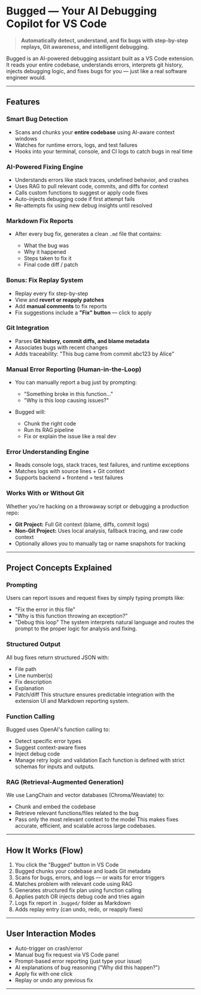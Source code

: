 
#  Bugged — Your AI Debugging Copilot for VS Code

> **Automatically detect, understand, and fix bugs with step-by-step replays, Git awareness, and intelligent debugging.**

Bugged is an AI-powered debugging assistant built as a VS Code extension. It reads your entire codebase, understands errors, interprets git history, injects debugging logic, and fixes bugs for you — just like a real software engineer would.

---

##  Features

###  Smart Bug Detection

* Scans and chunks your **entire codebase** using AI-aware context windows
* Watches for runtime errors, logs, and test failures
* Hooks into your terminal, console, and CI logs to catch bugs in real time

###  AI-Powered Fixing Engine

* Understands errors like stack traces, undefined behavior, and crashes
* Uses RAG to pull relevant code, commits, and diffs for context
* Calls custom functions to suggest or apply code fixes
* Auto-injects debugging code if first attempt fails
* Re-attempts fix using new debug insights until resolved

###  Markdown Fix Reports

* After every bug fix, generates a clean `.md` file that contains:

  *  What the bug was
  *  Why it happened
  *  Steps taken to fix it
  *  Final code diff / patch

###  Bonus: Fix Replay System

* Replay every fix step-by-step
* View and **revert or reapply patches**
* Add **manual comments** to fix reports
* Fix suggestions include a **"Fix" button** — click to apply

###  Git Integration

* Parses **Git history, commit diffs, and blame metadata**
* Associates bugs with recent changes
* Adds traceability: "This bug came from commit abc123 by Alice"

###  Manual Error Reporting (Human-in-the-Loop)

* You can manually report a bug just by prompting:

  * "Something broke in this function..."
  * "Why is this loop causing issues?"
* Bugged will:

  * Chunk the right code
  * Run its RAG pipeline
  * Fix or explain the issue like a real dev

###  Error Understanding Engine

* Reads console logs, stack traces, test failures, and runtime exceptions
* Matches logs with source lines + Git context
* Supports backend + frontend + test failures

###  Works With or Without Git

Whether you're hacking on a throwaway script or debugging a production repo:

* **Git Project:** Full Git context (blame, diffs, commit logs)
* **Non-Git Project:** Uses local analysis, fallback tracing, and raw code context
*  Optionally allows you to manually tag or name snapshots for tracking

---

##  Project Concepts Explained

###  Prompting

Users can report issues and request fixes by simply typing prompts like:

* "Fix the error in this file"
* "Why is this function throwing an exception?"
* "Debug this loop"
  The system interprets natural language and routes the prompt to the proper logic for analysis and fixing.

###  Structured Output

All bug fixes return structured JSON with:

* File path
* Line number(s)
* Fix description
* Explanation
* Patch/diff
  This structure ensures predictable integration with the extension UI and Markdown reporting system.

###  Function Calling

Bugged uses OpenAI's function calling to:

* Detect specific error types
* Suggest context-aware fixes
* Inject debug code
* Manage retry logic and validation
  Each function is defined with strict schemas for inputs and outputs.

###  RAG (Retrieval-Augmented Generation)

We use LangChain and vector databases (Chroma/Weaviate) to:

* Chunk and embed the codebase
* Retrieve relevant functions/files related to the bug
* Pass only the most relevant context to the model
  This makes fixes accurate, efficient, and scalable across large codebases.

---


##  How It Works (Flow)

1.  You click the "Bugged" button in VS Code
2.  Bugged chunks your codebase and loads Git metadata
3.  Scans for bugs, errors, and logs — or waits for error triggers
4.  Matches problem with relevant code using RAG
5.  Generates structured fix plan using function calling
6.  Applies patch OR injects debug code and tries again
7.  Logs fix report in `.bugged/` folder as Markdown
8.  Adds replay entry (can undo, redo, or reapply fixes)

---

##  User Interaction Modes

*  Auto-trigger on crash/error
*  Manual bug fix request via VS Code panel
*  Prompt-based error reporting (just type your issue)
*  AI explanations of bug reasoning ("Why did this happen?")
*  Apply fix with one click
*  Replay or undo any previous fix

---
